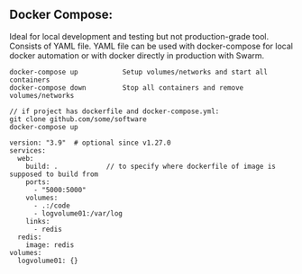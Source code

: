 ## Docker Compose:
Ideal for local development and testing but not production-grade tool. Consists of YAML file. YAML file can be used with docker-compose for local docker automation or with docker directly in production with Swarm.

```
docker-compose up           Setup volumes/networks and start all containers
docker-compose down         Stop all containers and remove volumes/networks

// if project has dockerfile and docker-compose.yml:
git clone github.com/some/software
docker-compose up
```

```
version: "3.9"  # optional since v1.27.0
services:
  web:
    build: .            // to specify where dockerfile of image is supposed to build from
    ports:
      - "5000:5000"
    volumes:
      - .:/code
      - logvolume01:/var/log
    links:
      - redis
  redis:
    image: redis
volumes:
  logvolume01: {}
```
